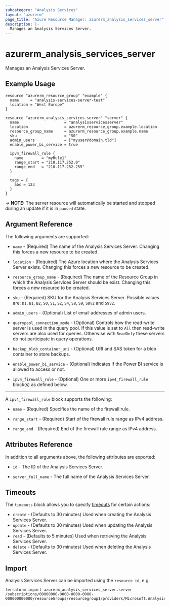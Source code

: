 ```yaml
---
subcategory: "Analysis Services"
layout: "azurerm"
page_title: "Azure Resource Manager: azurerm_analysis_services_server"
description: |-
  Manages an Analysis Services Server.
---
```


# azurerm_analysis_services_server

Manages an Analysis Services Server.

## Example Usage

```hcl
resource "azurerm_resource_group" "example" {
  name     = "analysis-services-server-test"
  location = "West Europe"
}

resource "azurerm_analysis_services_server" "server" {
  name                    = "analysisservicesserver"
  location                = azurerm_resource_group.example.location
  resource_group_name     = azurerm_resource_group.example.name
  sku                     = "S0"
  admin_users             = ["myuser@domain.tld"]
  enable_power_bi_service = true

  ipv4_firewall_rule {
    name        = "myRule1"
    range_start = "210.117.252.0"
    range_end   = "210.117.252.255"
  }

  tags = {
    abc = 123
  }
}
```

-> **NOTE:** The server resource will automatically be started and stopped during an update if it is in `paused` state.

## Argument Reference

The following arguments are supported:

* `name` - (Required) The name of the Analysis Services Server. Changing this forces a new resource to be created.

* `location` - (Required) The Azure location where the Analysis Services Server exists. Changing this forces a new resource to be created.

* `resource_group_name` - (Required) The name of the Resource Group in which the Analysis Services Server should be exist. Changing this forces a new resource to be created.

* `sku` - (Required) SKU for the Analysis Services Server. Possible values are: `D1`, `B1`, `B2`, `S0`, `S1`, `S2`, `S4`, `S8`, `S9`, `S8v2` and `S9v2`.

* `admin_users` - (Optional) List of email addresses of admin users.

* `querypool_connection_mode` - (Optional) Controls how the read-write server is used in the query pool. If this value is set to `All` then read-write servers are also used for queries. Otherwise with `ReadOnly` these servers do not participate in query operations.

* `backup_blob_container_uri` - (Optional) URI and SAS token for a blob container to store backups.

* `enable_power_bi_service` - (Optional) Indicates if the Power BI service is allowed to access or not.

* `ipv4_firewall_rule` - (Optional) One or more `ipv4_firewall_rule` block(s) as defined below.

---

A `ipv4_firewall_rule` block supports the following:

* `name` - (Required) Specifies the name of the firewall rule.

* `range_start` - (Required) Start of the firewall rule range as IPv4 address.

* `range_end` - (Required) End of the firewall rule range as IPv4 address.


## Attributes Reference

In addition to all arguments above, the following attributes are exported:

* `id` - The ID of the Analysis Services Server.

* `server_full_name` - The full name of the Analysis Services Server.

## Timeouts

The `timeouts` block allows you to specify [timeouts](https://www.terraform.io/docs/configuration/resources.html#timeouts) for certain actions:

* `create` - (Defaults to 30 minutes) Used when creating the Analysis Services Server.
* `update` - (Defaults to 30 minutes) Used when updating the Analysis Services Server.
* `read` - (Defaults to 5 minutes) Used when retrieving the Analysis Services Server.
* `delete` - (Defaults to 30 minutes) Used when deleting the Analysis Services Server.

## Import

Analysis Services Server can be imported using the `resource id`, e.g.

```shell
terraform import azurerm_analysis_services_server.server /subscriptions/00000000-0000-0000-0000-000000000000/resourceGroups/resourcegroup1/providers/Microsoft.AnalysisServices/servers/server1
```
